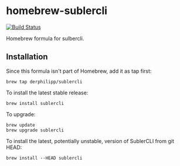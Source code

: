 # homebrew-sublercli

[![Build Status](https://travis-ci.org/neovim/homebrew-sublercli.svg?branch=master)](https://travis-ci.org/derphilipp/homebrew-sublercli)

Homebrew formula for sulbercli.

## Installation

Since this formula isn't part of Homebrew, add it as tap first:

    brew tap derphilipp/sublercli

To install the latest stable release:

    brew install sublercli

To upgrade:

    brew update
    brew upgrade sublercli

To install the latest, potentially unstable, version of SublerCLI from git HEAD:

    brew install --HEAD sublercli
